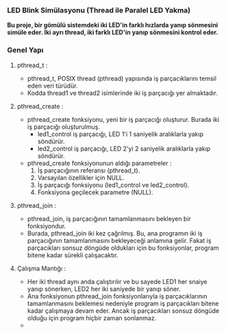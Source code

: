 ### LED Blink Simülasyonu (Thread ile Paralel LED Yakma)

**Bu proje, bir gömülü sistemdeki iki LED'in farklı hızlarda yanıp sönmesini simüle eder. İki ayrı thread, iki farklı LED'in yanıp sönmesini kontrol eder.**

### Genel Yapı

1) pthread_t :
   * pthread_t, POSIX thread (pthread) yapısında iş parçacıklarını temsil eden veri türüdür.
   * Kodda thread1 ve thread2 isimlerinde iki iş parçacığı yer almaktadır.

2) pthread_create :
   * pthread_create fonksiyonu, yeni bir iş parçacığı oluşturur. Burada iki iş parçacığı oluşturulmuş.
     * led1_control iş parçacığı, LED 1'i 1 saniyelik aralıklarla yakıp söndürür.
     * led2_control iş parçacığı, LED 2'yi 2 saniyelik aralıklarla yakıp söndürür.
   * pthread_create fonksiyonunun aldığı parametreler :
     1) İş parçacığının referansı (pthread_t).
     2) Varsayılan özellikler için NULL.
     3) İş parçacığı fonksiyonu (led1_control ve led2_control).
     4) Fonksiyona geçilecek parametre (NULL).

3) pthread_join :
   * pthread_join, iş parçacığının tamamlanmasını bekleyen bir fonksiyondur.
   * Burada, pthread_join iki kez çağrılmış. Bu, ana programın iki iş parçacığının tamamlanmasını bekleyeceği anlamına gelir. Fakat iş parçacıkları sonsuz döngüde oldukları için bu fonksiyonlar, program bitene kadar sürekli çalışacaktır.

4) Çalışma Mantığı :
   * Her iki thread aynı anda çalıştırılır ve bu sayede LED1 her snaiye yanıp sönerken, LED2 her iki saniyede bir yanıp söner.
   * Ana fonksiyonun pthread_join fonksiyonlarıyla iş parçacıklarının tamamlanmasını beklemesi nedeniyle program iş parçacıkları bitene kadar çalışmaya devam eder. Ancak iş parçacıkları sonsuz döngüde olduğu için program hiçbir zaman sonlanmaz.
   * 
